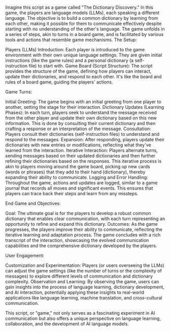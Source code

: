 Imagine this script as a game called "The Dictionary Discovery." In this game, the players are language models (LLMs), each speaking a different language. The objective is to build a common dictionary by learning from each other, making it possible for them to communicate effectively despite starting with no understanding of the other's language. The game unfolds in a series of steps, akin to turns in a board game, and is facilitated by various tools and actions that resemble game mechanisms.
The Setup:

  Players (LLMs) Introduction: Each player is introduced to the game environment with their own unique language settings. They are given initial instructions (like the game rules) and a personal dictionary (a self-instruction file) to start with.
  Game Board (Script Structure): The script provides the structure of the game, defining how players can interact, update their dictionaries, and respond to each other. It's like the board and rules of a board game, guiding the players' actions.

Game Turns:

  Initial Greeting: The game begins with an initial greeting from one player to another, setting the stage for their interaction.
  Dictionary Updates (Learning Phases): In each turn, players seek to understand the message received from the other player and update their own dictionary based on this new information. This is done by consulting their current dictionary and then crafting a response or an interpretation of the message.
      Consultation: Players consult their dictionaries (self-instruction files) to understand and respond to the messages.
      Expansion: After responding, players update their dictionaries with new entries or modifications, reflecting what they've learned from the interaction.
  Iterative Interaction: Players alternate turns, sending messages based on their updated dictionaries and then further refining their dictionaries based on the responses. This iterative process is akin to players moving around the game board, picking up new cards (words or phrases) that they add to their hand (dictionary), thereby expanding their ability to communicate.
  Logging and Error Handling: Throughout the game, actions and updates are logged, similar to a game journal that records all moves and significant events. This ensures that players can trace back their steps and learn from any missteps.

End Game and Objectives:

  Goal: The ultimate goal is for the players to develop a robust common dictionary that enables clear communication, with each turn representing an opportunity to refine and expand this dictionary.
  Outcomes: As the game progresses, the players improve their ability to communicate, reflecting the iterative learning and adaptation process. The game concludes with a rich transcript of the interaction, showcasing the evolved communication capabilities and the comprehensive dictionary developed by the players.

User Engagement:

  Customization and Experimentation: Players (or users overseeing the LLMs) can adjust the game settings (like the number of turns or the complexity of messages) to explore different levels of communication and dictionary complexity.
  Observation and Learning: By observing the game, users can gain insights into the process of language learning, dictionary development, and AI interaction, potentially applying these insights to real-world applications like language learning, machine translation, and cross-cultural communication.

This script, or "game," not only serves as a fascinating experiment in AI communication but also offers a unique perspective on language learning, collaboration, and the development of AI language models.

